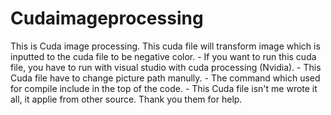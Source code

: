 # Cudaimageprocessing

This is Cuda image processing. This cuda file will transform image which is inputted to the cuda file to be negative color.
    - If you want to run this cuda file, you have to run with visual studio with cuda processing (Nvidia).
    - This Cuda file have to change picture path manully.
    - The command which used for compile include in the top of the code.
    - This Cuda file isn't me wrote it all, it applie from other source. Thank you them for help.
